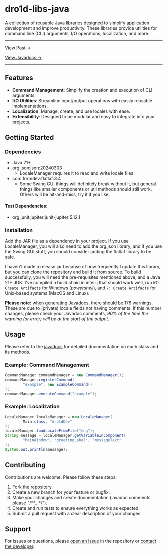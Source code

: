 
# dro1d-libs-java

A collection of reusable Java libraries designed to simplify application 
development and improve productivity. These libraries provide utilities for 
command line (CLI) arguments, I/O operations, localization, and more.

---

[View Post ->](https://everdro1d.github.io/posts/dro1d-libs-java/)

[View Javadocs ->](https://everdro1d.github.io/dro1d-libs-java/)

---
## Features

- **Command Management**: Simplify the creation and execution of CLI arguments.
- **I/O Utilities**: Streamline input/output operations with easily 
                     reusable implementations.
- **Localization**: Manage, create, and use locales with ease.
- **Extensibility**: Designed to be modular and easy to integrate into your projects.

## Getting Started

### Dependencies
- Java 21+
- org.json:json:20240303
  - LocaleManager requires it to read and write locale files.
- com.formdev:flatlaf:3.4
  - Some Swing GUI things will definitely break without it, but general things 
    like smaller components or util methods should still work. Others will be 
    hit-and-miss, try it if you like.

#### Test Dependencies:
- org.junit.jupiter:junit-jupiter:5.12.1

### Installation

Add the JAR file as a dependency in your project. If you use LocaleManager, 
you will also need to add the org.json library, and if you use the Swing GUI stuff, 
you should consider adding the flatlaf library to be safe.

I haven't made a release jar because of how frequently I update this library, 
but you can clone the repository and build it from source. To build successfully, 
you will need the pre-requisites mentioned above, and a Java 21+ JDK. 
I've compiled a build chain in intellij that should work well, 
run `W7: Create Artifacts` for Windows (*powershell*), 
and `7: Create Artifacts` for Unix-based systems (MacOS and Linux).

**Please note:** when generating Javadocs, there should be 176 warnings. 
These are due to (private) locale fields not having comments.
If this number changes, please check your Javadoc comments, 
*90% of the time the warning (or error) will be at the start of the output.*

## Usage

Please refer to the [javadocs](https://everdro1d.github.io/dro1d-libs-java/) for detailed documentation on each class and its methods.

### Example: Command Management
```java
CommandManager commandManager = new CommandManager();
commandManager.registerCommand(
        "example", new ExampleCommand()
);
commandManager.executeCommand("example");
```

### Example: Localization
```java
LocaleManager localeManager = new LocaleManager(
        Main.class, "dro1dDev"
);
localeManager.loadLocaleFromFile("eng");
String message = localeManager.getVariableInComponent(
        "MainWindow", "greetingLabel", "messageText"
);
System.out.println(message);
```

## Contributing

Contributions are welcome. Please follow these steps:

1. Fork the repository.
2. Create a new branch for your feature or bugfix.
3. Make your changes and create documentation (javadoc comments please "/**...*/").
4. Create and run tests to ensure everything works as expected.
5. Submit a pull request with a clear description of your changes.

## Support

For issues or questions, please 
[open an issue](https://github.com/everdro1d/dro1d-libs-java/issues/new/choose) 
in the repository or [contact the developer](mailto:everdro1d-github@pm.me).


